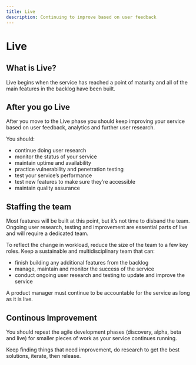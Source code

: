 ```yaml
---
title: Live
description: Continuing to improve based on user feedback
---
```


# Live

## What is Live?

Live begins when the service has reached a point of maturity and all of the main features in the backlog have been built.

## After you go Live

After you move to the Live phase you should keep improving your service based on user feedback, analytics and further user research.

You should:

* continue doing user research
* monitor the status of your service
* maintain uptime and availability
* practice vulnerability and penetration testing
* test your service’s performance
* test new features to make sure they’re accessible
* maintain quality assurance

## Staffing the team
Most features will be built at this point, but it’s not time to disband the team. Ongoing user research, testing and improvement are essential parts of live and will require a dedicated team.

To reflect the change in workload, reduce the size of the team to a few key roles. Keep a sustainable and multidisciplinary team that can:
*	finish building any additional features from the backlog
*	manage, maintain and monitor the success of the service
*	conduct ongoing user research and testing to update and improve the service

A product manager must continue to be accountable for the service as long as it is live.

## Continous Improvement

You should repeat the agile development phases (discovery, alpha, beta and live) for smaller pieces of work as your service continues running.

Keep finding things that need improvement, do research to get the best solutions, iterate, then release.
